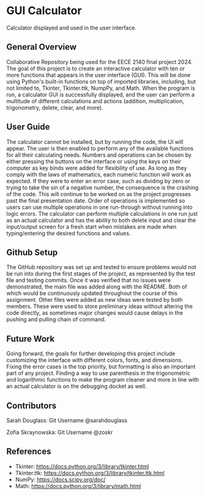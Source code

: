 # GUI Calculator
Calculator displayed and used in the user interface.

## General Overview
Collaborative Repository being used for the EECE 2140 final project 2024. The goal of this project is to create an interactive calculator with ten or more functions that appears in the user interface (GUI). This will be done using Python's built-in functions on top of imported libraries, including, but not limited to, Tkinter, Tkinter.ttk, NumpPy, and Math. When the program is run, a calculator GUI is successfully displayed, and the user can perform a multitude of different calculations and actions (addition, multiplication, trigonometry, delete, clear, and more).
## User Guide
The calculator cannot be installed, but by running the code, the UI will appear. The user is then enabled to perform any of the available functions for all their calculating needs. Numbers and operations can be chosen by either pressing the buttons on the interface or using the keys on their computer as key binds were added for flexibility of use. As long as they comply with the laws of mathematics, each numeric function will work as expected. If they were to enter an error case, such as dividing by zero or trying to take the sin of a negative number, the consequence is the crashing of the code. This will continue to be worked on as the project progresses past the final presentation date. Order of operations is implemented so users can use multiple operations in one run-through without running into logic errors. The calculator can perform multiple calculations in one run just as an actual calculator and has the ability to both delete input and clear the input/output screen for a fresh start when mistakes are made when typing/entering the desired functions and values.
## Github Setup
The GitHub repository was set up and tested to ensure problems would not be run into during the first stages of the project, as represented by the test file and testing commits. Once it was verified that no issues were demonstrated, the main file was added along with the README. Both of which would be continuously updated throughout the course of this assignment. Other files were added as new ideas were tested by both members. These were used to store preliminary ideas without altering the code directly, as sometimes major changes would cause delays in the pushing and pulling chain of command.
## Future Work
Going forward, the goals for further developing this project include customizing the interface with different colors, fonts, and dimensions. Fixing the error cases is the top priority, but formatting is also an important part of any project. Finding a way to use parenthesis in the trigonometric and logarithmic functions to make the program cleaner and more in line with an actual calculator is on the debugging docket as well.
## Contributors
Sarah Douglass: Git Username @sarahdouglass

Zofia Skraynowska: Git Username @zoskr
## References
* Tkinter: https://docs.python.org/3/library/tkinter.html
* Tkinter.ttk: https://docs.python.org/3/library/tkinter.ttk.html
* NumPy: https://docs.scipy.org/doc/
* Math: https://docs.python.org/3/library/math.html
